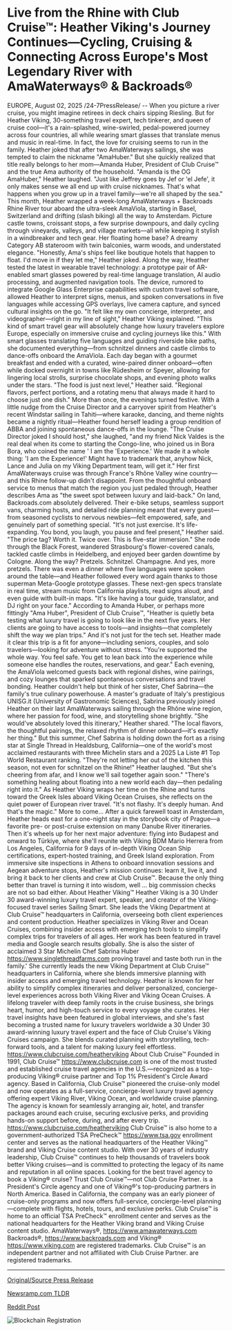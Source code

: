 # Live from the Rhine with Club Cruise™: Heather Viking's Journey Continues—Cycling, Cruising &amp; Connecting Across Europe's Most Legendary River with AmaWaterways® &amp; Backroads®

EUROPE, August 02, 2025 /24-7PressRelease/ -- When you picture a river cruise, you might imagine retirees in deck chairs sipping Riesling. But for Heather Viking, 30-something travel expert, tech tinkerer, and queen of cruise cool—it's a rain-splashed, wine-swirled, pedal-powered journey across four countries, all while wearing smart glasses that translate menus and music in real-time.  In fact, the love for cruising seems to run in the family. Heather joked that after two AmaWaterways sailings, she was tempted to claim the nickname "AmaHuber." But she quickly realized that title really belongs to her mom—Amanda Huber, President of Club Cruise™ and the true Ama authority of the household. "Amanda is the OG AmaHuber," Heather laughed. "Just like Jeffrey goes by Jef or 'el Jefe', it only makes sense we all end up with cruise nicknames. That's what happens when you grow up in a travel family—we're all shaped by the sea."  This month, Heather wrapped a week-long AmaWaterways + Backroads Rhine River tour aboard the ultra-sleek AmaViola, starting in Basel, Switzerland and drifting (slash biking) all the way to Amsterdam. Picture castle towns, croissant stops, a few surprise downpours, and daily cycling through vineyards, valleys, and village markets—all while keeping it stylish in a windbreaker and tech gear.  Her floating home base? A dreamy Category AB stateroom with twin balconies, warm woods, and understated elegance. "Honestly, Ama's ships feel like boutique hotels that happen to float. I'd move in if they let me," Heather joked.  Along the way, Heather tested the latest in wearable travel technology: a prototype pair of AR-enabled smart glasses powered by real-time language translation, AI audio processing, and augmented navigation tools. The device, rumored to integrate Google Glass Enterprise capabilities with custom travel software, allowed Heather to interpret signs, menus, and spoken conversations in five languages while accessing GPS overlays, live camera capture, and synced cultural insights on the go. "It felt like my own concierge, interpreter, and videographer—right in my line of sight,"   Heather Viking explained. "This kind of smart travel gear will absolutely change how luxury travelers explore Europe, especially on immersive cruise and cycling journeys like this." With smart glasses translating five languages and guiding riverside bike paths, she documented everything—from schnitzel dinners and castle climbs to dance-offs onboard the AmaViola.  Each day began with a gourmet breakfast and ended with a curated, wine-paired dinner onboard—often while docked overnight in towns like Rüdesheim or Speyer, allowing for lingering local strolls, surprise chocolate shops, and evening photo walks under the stars. "The food is just next level," Heather said. "Regional flavors, perfect portions, and a rotating menu that always made it hard to choose just one dish."  More than once, the evenings turned festive. With a little nudge from the Cruise Director and a carryover spirit from Heather's recent Windstar sailing in Tahiti—where karaoke, dancing, and theme nights became a nightly ritual—Heather found herself leading a group rendition of ABBA and joining spontaneous dance-offs in the lounge. "The Cruise Director joked I should host," she laughed, "and my friend Nick Valdes is the real deal when its come to starting the Congo-line, who joined us in Bora Bora, who coined the name ' I am the 'Experience.' We made it a whole thing: 'I am the Experience!' Might have to trademark that, anyhow Nick, Lance and Julia on my Viking Department team, will get it."  Her first AmaWaterways cruise was through France's Rhône Valley wine country—and this Rhine follow-up didn't disappoint. From the thoughtful onboard service to menus that match the region you just pedaled through, Heather describes Ama as "the sweet spot between luxury and laid-back."  On land, Backroads.com absolutely delivered. Their e-bike setups, seamless support vans, charming hosts, and detailed ride planning meant that every guest—from seasoned cyclists to nervous newbies—felt empowered, safe, and genuinely part of something special. "It's not just exercise. It's life-expanding. You bond, you laugh, you pause and feel present," Heather said. "The price tag? Worth it. Twice over. This is five-star immersion."  She rode through the Black Forest, wandered Strasbourg's flower-covered canals, tackled castle climbs in Heidelberg, and enjoyed beer garden downtime by Cologne. Along the way? Pretzels. Schnitzel. Champagne. And yes, more pretzels.  There was even a dinner where five languages were spoken around the table—and Heather followed every word again thanks to those superman Meta-Google prototype glasses. These next-gen specs translate in real time, stream music from California playlists, read signs aloud, and even guide with built-in maps. "It's like having a tour guide, translator, and DJ right on your face."  According to Amanda Huber, or perhaps more fittingly "Ama Huber", President of Club Cruise™, "Heather is quietly beta testing what luxury travel is going to look like in the next five years. Her clients are going to have access to tools—and insights—that completely shift the way we plan trips."  And it's not just for the tech set. Heather made it clear this trip is a fit for anyone—including seniors, couples, and solo travelers—looking for adventure without stress. "You're supported the whole way. You feel safe. You get to lean back into the experience while someone else handles the routes, reservations, and gear."  Each evening, the AmaViola welcomed guests back with regional dishes, wine pairings, and cozy lounges that sparked spontaneous conversations and travel bonding.  Heather couldn't help but think of her sister, Chef Sabrina—the family's true culinary powerhouse. A master's graduate of Italy's prestigious UNISG.it (University of Gastronomic Sciences), Sabrina previously joined Heather on their last AmaWaterways sailing through the Rhône wine region, where her passion for food, wine, and storytelling shone brightly. "She would've absolutely loved this itinerary," Heather shared. "The local flavors, the thoughtful pairings, the relaxed rhythm of dinner onboard—it's exactly her thing."  But this summer, Chef Sabrina is holding down the fort as a rising star at Single Thread in Healdsburg, California—one of the world's most acclaimed restaurants with three Michelin stars and a 2025 La Liste #1 Top World Restaurant ranking. "They're not letting her out of the kitchen this season, not even for schnitzel on the Rhine!" Heather laughed. "But she's cheering from afar, and I know we'll sail together again soon." "There's something healing about floating into a new world each day—then pedaling right into it."  As Heather Viking wraps her time on the Rhine and turns toward the Greek Isles aboard Viking Ocean Cruises, she reflects on the quiet power of European river travel. "It's not flashy. It's deeply human. And that's the magic."  More to come... After a quick farewell toast in Amsterdam, Heather heads east for a one-night stay in the storybook city of Prague—a favorite pre- or post-cruise extension on many Danube River itineraries. Then it's wheels up for her next major adventure: flying into Budapest and onward to Türkiye, where she'll reunite with Viking BDM Mario Herrera from Los Angeles, California for 9 days of in-depth Viking Ocean Ship certifications, expert-hosted training, and Greek Island exploration.  From immersive site inspections in Athens to onboard innovation sessions and Aegean adventure stops, Heather's mission continues: learn it, live it, and bring it back to her clients and crew at Club Cruise™. Because the only thing better than travel is turning it into wisdom, well ... big commission checks are not so bad either.  About Heather Viking™   Heather Viking is a 30 Under 30 award-winning luxury travel expert, speaker, and creator of the Viking-focused travel series Sailing Smart. She leads the Viking Department at Club Cruise™ headquarters in California, overseeing both client experiences and content production. Heather specializes in Viking River and Ocean Cruises, combining insider access with emerging tech tools to simplify complex trips for travelers of all ages. Her work has been featured in travel media and Google search results globally. She is also the sister of acclaimed 3 Star Michelin Chef Sabrina Huber https://www.singlethreadfarms.com proving travel and taste both run in the family.' She currently leads the new Viking Department at Club Cruise™ headquarters in California, where she blends immersive planning with insider access and emerging travel technology. Heather is known for her ability to simplify complex itineraries and deliver personalized, concierge-level experiences across both Viking River and Viking Ocean Cruises. A lifelong traveler with deep family roots in the cruise business, she brings heart, humor, and high-touch service to every voyage she curates. Her travel insights have been featured in global interviews, and she's fast becoming a trusted name for luxury travelers worldwide a 30 Under 30 award-winning luxury travel expert and the face of Club Cruise's Viking Cruises campaign. She blends curated planning with storytelling, tech-forward tools, and a talent for making luxury feel effortless. https://www.clubcruise.com/heatherviking   About Club Cruise™  Founded in 1991, Club Cruise™ https://www.clubcruise.com is one of the most trusted and established cruise travel agencies in the U.S.—recognized as a top-producing Viking® cruise partner and Top 1% President's Circle Award agency. Based in California, Club Cruise™ pioneered the cruise-only model and now operates as a full-service, concierge-level luxury travel agency offering expert Viking River, Viking Ocean, and worldwide cruise planning. The agency is known for seamlessly arranging air, hotel, and transfer packages around each cruise, securing exclusive perks, and providing hands-on support before, during, and after every trip. https://www.clubcruise.com/heatherviking   Club Cruise™ is also home to a government-authorized TSA PreCheck™ https://www.tsa.gov enrollment center and serves as the national headquarters of the Heather Viking™ brand and Viking Cruise content studio. With over 30 years of industry leadership, Club Cruise™ continues to help thousands of travelers book better Viking cruises—and is committed to protecting the legacy of its name and reputation in all online spaces.  Looking for the best travel agency to book a Viking® cruise? Trust Club Cruise™—not Club Cruise Partner. is a President's Circle agency and one of Viking®'s top-producing partners in North America. Based in California, the company was an early pioneer of cruise-only programs and now offers full-service, concierge-level planning—complete with flights, hotels, tours, and exclusive perks. Club Cruise™ is home to an official TSA PreCheck™ enrollment center and serves as the national headquarters for the Heather Viking brand and Viking Cruise content studio.  AmaWaterways®, https://www.amawaterways.com Backroads®, https://www.backroads.com and Viking® https://www.viking.com are registered trademarks. Club Cruise™ is an independent partner and not affiliated with Club Cruise Partner. are registered trademarks. 

---

[Original/Source Press Release](https://www.24-7pressrelease.com/press-release/525465/live-from-the-rhine-with-club-cruise-heather-vikings-journey-continuescycling-cruising-connecting-across-europes-most-legendary-river-with-amawaterways-backroads)
                    

[Newsramp.com TLDR](https://newsramp.com/curated-news/tech-meets-tradition-heather-viking-s-rhine-river-adventure/85b02938c1c00e18dd6e7b714b42d9b3) 

 



[Reddit Post](https://www.reddit.com/r/TravelAndLeisureNews/comments/1mfkl7u/tech_meets_tradition_heather_vikings_rhine_river/) 



![Blockchain Registration](https://cdn.newsramp.app/24-7PressRelease/qrcode/258/2/lambzY_B.webp)